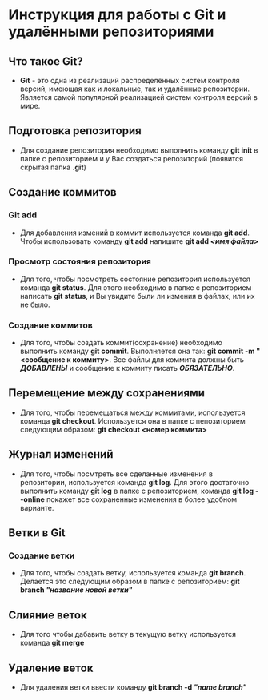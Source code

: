 # Инструкция для работы с Git и удалёнными репозиториями

## Что такое **Git**?
* **Git** - это одна из реализаций распределённых систем контроля версий, имеющая как и локальные, так и удалённые репозитории. Является самой популярной реализацией систем контроля версий в мире.
## Подготовка репозитория
* Для создание репозитория необходимо выполнить команду **git init**  в папке с репозиторием и у Вас создаться репозиторий (появится скрытая папка **.git**)

## Создание коммитов

### Git add
* Для добавления измений в коммит используется команда **git add**. Чтобы использовать команду **git add** напишите **git add _<имя файла>_**

### Просмотр состояния репозитория
* Для того, чтобы посмотреть состояние репозитория используется команда **git status**. Для этого необходимо в папке с репозиторием написать **git status**, и Вы увидите были ли измения в файлах, или их не было.

### Создание коммитов
* Для того, чтобы создать коммит(сохранение) необходимо выполнить команду **git commit**. Выполняется она так: **git commit -m "<сообщение к коммиту>**. Все файлы для коммита должны быть ***ДОБАВЛЕНЫ*** и сообщение к коммиту писать ***ОБЯЗАТЕЛЬНО***.

## Перемещение между сохранениями
* Для того, чтобы перемещаться между коммитами, используется команда **git checkout**. Используется она в папке с пепозиторием следующим образом: **git checkout <номер коммита>**

## Журнал изменений
* Для того, чтобы посмтреть все сделанные изменения в репозитории, используется команда **git log**. Для этого достаточно выполнить команду **git log** в папке с репозиторием, команда **git log --online** покажет все сохраненные изменения в более удобном варианте.

## Ветки в Git

### Создание ветки

* Для того, чтобы создать ветку, используется команда **git branch**. Делается это следующим образом в папке с репозиторием: **git branch _"название новой ветки"_**

## Слияние веток

* Для того чтобы дабавить ветку в текущую ветку используется команда **git merge <name branch>**

## Удаление веток
* Для удаления ветки ввести команду **git branch -d _"name branch"_**
